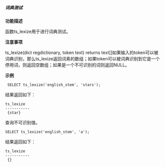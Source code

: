 ##### 词典测试

**功能描述**

函数ts_lexize用于进行词典测试。

**注意事项**

ts_lexize(dict regdictionary, token text) returns text[]如果输入的token可以被词典识别，那么ts_lexize返回词素的数组；如果token可以被词典识别到它是一个停用词，则返回空数组；如果是一个不可识别的词则返回NULL。

**示例**

```
 SELECT ts_lexize('english_stem', 'stars'); 
```

结果返回如下： 

```
ts_lexize 
----------- 
 {star} 
```

查询不可识别值。

```
SELECT ts_lexize('english_stem', 'a'); 
```

结果返回如下： 

```
ts_lexize 
----------- 
 {}
```

